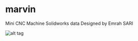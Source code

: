 marvin
======

Mini CNC Machine Solidworks data Designed by Emrah SARI


![alt tag](https://raw.github.com/marincnc/marincnc.github.com/master/photo/v1000.jpg)
